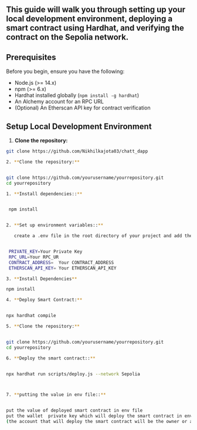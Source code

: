 

## This guide will walk you through setting up your local development environment, deploying a smart contract using Hardhat, and verifying the contract on the Sepolia network.

## Prerequisites

Before you begin, ensure you have the following:

- Node.js (>= 14.x)
- npm (>= 6.x)
- Hardhat installed globally (`npm install -g hardhat`)
- An Alchemy account for an RPC URL
- (Optional) An Etherscan API key for contract verification

## Setup Local Development Environment

1. **Clone the repository:**

  ```bash
  git clone https://github.com/Nikhilkajota03/chatt_dapp

2. **Clone the repository:**


  git clone https://github.com/yourusername/yourrepository.git
  cd yourrepository

  1. **Install dependencies::**

 
   npm install


  2. **Set up environment variables::**

     create a .env file in the root directory of your project and add the following variables:

 
   PRIVATE_KEY=Your Private Key 
   RPC_URL=Your RPC_UR
   CONTRACT_ADDRESS=  Your CONTRACT_ADDRESS
   ETHERSCAN_API_KEY= Your ETHERSCAN_API_KEY

 3. **Install Dependencies**

  npm install

 4. **Deploy Smart Contract:**


  npx hardhat compile

5. **Clone the repository:**


  git clone https://github.com/yourusername/yourrepository.git
  cd yourrepository

6. **Deploy the smart contract::**

 
  npx hardhat run scripts/deploy.js --network Sepolia



7. **putting the value in env file::**

 
  put the value of deployed smart contract in env file
  put the wallet  private key which will deploy the smart contract in env file 
  (the account that will deploy the smart contract will be the owner or admin  of the contract)
  







  
